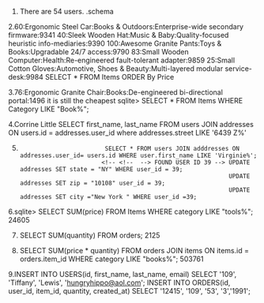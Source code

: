 1. There are 54 users.  .schema

2.60:Ergonomic Steel Car:Books & Outdoors:Enterprise-wide secondary firmware:9341
  40:Sleek Wooden Hat:Music & Baby:Quality-focused heuristic info-mediaries:9390
  100:Awesome Granite Pants:Toys & Books:Upgradable 24/7 access:9790
  83:Small Wooden Computer:Health:Re-engineered fault-tolerant adapter:9859
  25:Small Cotton Gloves:Automotive, Shoes & Beauty:Multi-layered modular service-desk:9984         SELECT * FROM Items ORDER By Price


3.76:Ergonomic Granite Chair:Books:De-engineered bi-directional portal:1496
     it is still the cheapest                                                  sqlite> SELECT * FROM Items WHERE Category LIKE "Book%";

4.Corrine Little
  SELECT first_name, last_name FROM users JOIN addresses ON users.id = addresses.user_id where addresses.street LIKE '6439 Z%'

5.                             SELECT * FROM users JOIN adddresses ON addresses.user_id= users.id WHERE user.first_name LIKE 'Virginie%';
                              <!-- <!--  --> FOUND USER ID 39 --> UPDATE addresses SET state = "NY" WHERE user_id = 39;
                                                                  UPDATE addresses SET zip = "10108" user_id = 39;
                                                                  UPDATE addresses SET city ="New York " WHERE user_id =39;

6.sqlite> SELECT SUM(price) FROM Items WHERE category LIKE "tools%";
24605

7. SELECT SUM(quantity) FROM orders;
2125

8. SELECT SUM(price * quantity) FROM orders JOIN items ON items.id = orders.item_id WHERE category LIKE "books%";  503761

9.INSERT INTO USERS(id, first_name, last_name, email) SELECT '109', 'Tiffany', 'Lewis', 'hungryhippo@aol.com';
  INSERT INTO ORDERS(id, user_id, item_id, quantity, created_at) SELECT '12415', '109', '53', '3','1991';



